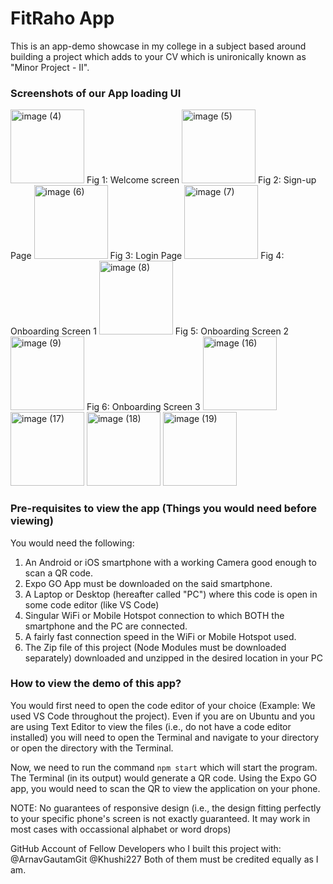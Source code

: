 # FitRaho App
This is an app-demo showcase in my college in a subject based around building a project which adds to your CV which is unironically known as "Minor Project - II".

### Screenshots of our App loading UI

<img width="118" alt="image (4)" src="https://github.com/user-attachments/assets/95d6f4ff-805f-4430-af70-db85788ec94f" />
Fig 1: Welcome screen

<img width="118" alt="image (5)" src="https://github.com/user-attachments/assets/fff26b36-77e8-4180-8f93-e3c188ebea72" />
Fig 2: Sign-up Page

<img width="118" alt="image (6)" src="https://github.com/user-attachments/assets/0297d669-d809-4df4-9375-fe729300d181" />
Fig 3: Login Page

<img width="118" alt="image (7)" src="https://github.com/user-attachments/assets/39e26587-31f4-4b18-b673-fe84dc38924c" />
Fig 4: Onboarding Screen 1

<img width="118" alt="image (8)" src="https://github.com/user-attachments/assets/a5a8ddf9-fe95-4ccd-8067-6eb5aed8c8c4" />
Fig 5: Onboarding Screen 2

<img width="118" alt="image (9)" src="https://github.com/user-attachments/assets/b0eec120-6596-4594-a15b-b1de66040cbf" />
Fig 6: Onboarding Screen 3

<img width="118" alt="image (16)" src="https://github.com/user-attachments/assets/a625c3ce-d9b2-4d19-8c9a-c7f26c6ad0d4" />
<img width="118" alt="image (17)" src="https://github.com/user-attachments/assets/d336cebc-fd9f-45a8-9a54-aa865aae0d8d" />
<img width="118" alt="image (18)" src="https://github.com/user-attachments/assets/1d1da369-8f78-438a-8ef1-d7f26a827581" />
<img width="118" alt="image (19)" src="https://github.com/user-attachments/assets/8690c7df-019c-45b6-a14f-f95319aecea5" />

### Pre-requisites to view the app (Things you would need before viewing)
You would need the following:
1. An Android or iOS smartphone with a working Camera good enough to scan a QR code.
2. Expo GO App must be downloaded on the said smartphone.
3. A Laptop or Desktop (hereafter called "PC") where this code is open in some code editor (like VS Code)
4. Singular WiFi or Mobile Hotspot connection to which BOTH the smartphone and the PC are connected.
5. A fairly fast connection speed in the WiFi or Mobile Hotspot used.
6. The Zip file of this project (Node Modules must be downloaded separately) downloaded and unzipped in the desired location in your PC

### How to view the demo of this app?
You would first need to open the code editor of your choice (Example: We used VS Code throughout the project).
Even if you are on Ubuntu and you are using Text Editor to view the files (i.e., do not have a code editor installed) you will need to open the Terminal and navigate to your directory or open the directory with the Terminal.

Now, we need to run the command `npm start` which will start the program.
The Terminal (in its output) would generate a QR code. Using the Expo GO app, you would need to scan the QR to view the application on your phone. 

NOTE:
No guarantees of responsive design (i.e., the design fitting perfectly to your specific phone's screen is not exactly guaranteed. It may work in most cases with occassional alphabet or word drops)

GitHub Account of Fellow Developers who I built this project with:
@ArnavGautamGit
@Khushi227
Both of them must be credited equally as I am.
